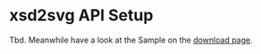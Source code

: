 # xsd2svg API Setup 

Tbd. Meanwhile have a look at the Sample on the [download page](Download.html).
